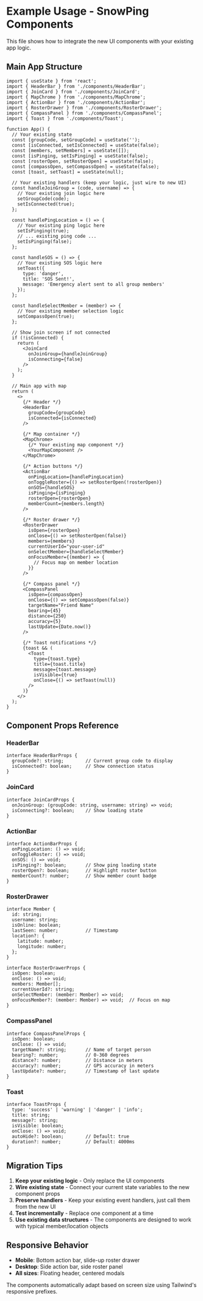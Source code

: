 # Example Usage - SnowPing Components

This file shows how to integrate the new UI components with your existing app logic.

## Main App Structure

```tsx
import { useState } from 'react';
import { HeaderBar } from './components/HeaderBar';
import { JoinCard } from './components/JoinCard';
import { MapChrome } from './components/MapChrome';
import { ActionBar } from './components/ActionBar';
import { RosterDrawer } from './components/RosterDrawer';
import { CompassPanel } from './components/CompassPanel';
import { Toast } from './components/Toast';

function App() {
  // Your existing state
  const [groupCode, setGroupCode] = useState('');
  const [isConnected, setIsConnected] = useState(false);
  const [members, setMembers] = useState([]);
  const [isPinging, setIsPinging] = useState(false);
  const [rosterOpen, setRosterOpen] = useState(false);
  const [compassOpen, setCompassOpen] = useState(false);
  const [toast, setToast] = useState(null);

  // Your existing handlers (keep your logic, just wire to new UI)
  const handleJoinGroup = (code, username) => {
    // Your existing join logic here
    setGroupCode(code);
    setIsConnected(true);
  };

  const handlePingLocation = () => {
    // Your existing ping logic here
    setIsPinging(true);
    // ... existing ping code ...
    setIsPinging(false);
  };

  const handleSOS = () => {
    // Your existing SOS logic here
    setToast({
      type: 'danger',
      title: 'SOS Sent!',
      message: 'Emergency alert sent to all group members'
    });
  };

  const handleSelectMember = (member) => {
    // Your existing member selection logic
    setCompassOpen(true);
  };

  // Show join screen if not connected
  if (!isConnected) {
    return (
      <JoinCard 
        onJoinGroup={handleJoinGroup}
        isConnecting={false}
      />
    );
  }

  // Main app with map
  return (
    <>
      {/* Header */}
      <HeaderBar 
        groupCode={groupCode}
        isConnected={isConnected}
      />

      {/* Map container */}
      <MapChrome>
        {/* Your existing map component */}
        <YourMapComponent />
      </MapChrome>

      {/* Action buttons */}
      <ActionBar
        onPingLocation={handlePingLocation}
        onToggleRoster={() => setRosterOpen(!rosterOpen)}
        onSOS={handleSOS}
        isPinging={isPinging}
        rosterOpen={rosterOpen}
        memberCount={members.length}
      />

      {/* Roster drawer */}
      <RosterDrawer
        isOpen={rosterOpen}
        onClose={() => setRosterOpen(false)}
        members={members}
        currentUserId="your-user-id"
        onSelectMember={handleSelectMember}
        onFocusMember={(member) => {
          // Focus map on member location
        }}
      />

      {/* Compass panel */}
      <CompassPanel
        isOpen={compassOpen}
        onClose={() => setCompassOpen(false)}
        targetName="Friend Name"
        bearing={45}
        distance={250}
        accuracy={5}
        lastUpdate={Date.now()}
      />

      {/* Toast notifications */}
      {toast && (
        <Toast
          type={toast.type}
          title={toast.title}
          message={toast.message}
          isVisible={true}
          onClose={() => setToast(null)}
        />
      )}
    </>
  );
}
```

## Component Props Reference

### HeaderBar
```tsx
interface HeaderBarProps {
  groupCode?: string;        // Current group code to display
  isConnected?: boolean;     // Show connection status
}
```

### JoinCard
```tsx
interface JoinCardProps {
  onJoinGroup: (groupCode: string, username: string) => void;
  isConnecting?: boolean;    // Show loading state
}
```

### ActionBar
```tsx
interface ActionBarProps {
  onPingLocation: () => void;
  onToggleRoster: () => void;
  onSOS: () => void;
  isPinging?: boolean;       // Show ping loading state
  rosterOpen?: boolean;      // Highlight roster button
  memberCount?: number;      // Show member count badge
}
```

### RosterDrawer
```tsx
interface Member {
  id: string;
  username: string;
  isOnline: boolean;
  lastSeen: number;          // Timestamp
  location?: {
    latitude: number;
    longitude: number;
  };
}

interface RosterDrawerProps {
  isOpen: boolean;
  onClose: () => void;
  members: Member[];
  currentUserId?: string;
  onSelectMember: (member: Member) => void;
  onFocusMember?: (member: Member) => void;  // Focus on map
}
```

### CompassPanel
```tsx
interface CompassPanelProps {
  isOpen: boolean;
  onClose: () => void;
  targetName?: string;       // Name of target person
  bearing?: number;          // 0-360 degrees
  distance?: number;         // Distance in meters
  accuracy?: number;         // GPS accuracy in meters
  lastUpdate?: number;       // Timestamp of last update
}
```

### Toast
```tsx
interface ToastProps {
  type: 'success' | 'warning' | 'danger' | 'info';
  title: string;
  message?: string;
  isVisible: boolean;
  onClose: () => void;
  autoHide?: boolean;        // Default: true
  duration?: number;         // Default: 4000ms
}
```

## Migration Tips

1. **Keep your existing logic** - Only replace the UI components
2. **Wire existing state** - Connect your current state variables to the new component props
3. **Preserve handlers** - Keep your existing event handlers, just call them from the new UI
4. **Test incrementally** - Replace one component at a time
5. **Use existing data structures** - The components are designed to work with typical member/location objects

## Responsive Behavior

- **Mobile**: Bottom action bar, slide-up roster drawer
- **Desktop**: Side action bar, side roster panel
- **All sizes**: Floating header, centered modals

The components automatically adapt based on screen size using Tailwind's responsive prefixes.